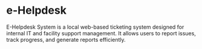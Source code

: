 # e-Helpdesk
E-Helpdesk System is a local web-based ticketing system designed for internal IT and facility support management. It allows users to report issues, track progress, and generate reports efficiently.
